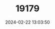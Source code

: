 ---
title: "19179"
category: "Rana pretiosa"
draft: false
date: 2024-02-22 13:03:50
languages:
  English: ["Oregon Spotted Frog"]
---